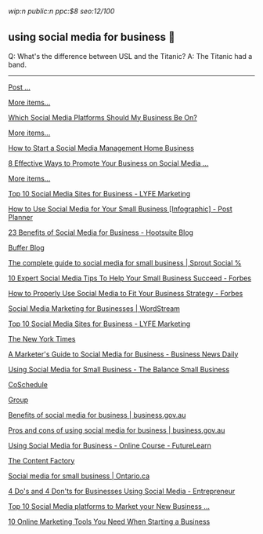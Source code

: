 ###### wip:n public:n ppc:$8 seo:12/100

## using social media for business :eagle:

Q:	What's the difference between USL and the Titanic?
A:	The Titanic had a band.


----------


[      Post ... ](https://www.postplanner.com/blog/use-social-media-for-your-small-business/?hs_amp=true)

[More items... ](https://www.bigmouthmarketing.co/which-social-media-platforms-should-my-business-be-on/)

[      Which Social Media Platforms Should My Business Be On? ](https://www.bigmouthmarketing.co/which-social-media-platforms-should-my-business-be-on/)

[More items... ](https://www.thebalancesmb.com/start-a-social-media-management-business-1794528)

[      How to Start a Social Media Management Home Business ](https://www.thebalancesmb.com/start-a-social-media-management-business-1794528)

[      8 Effective Ways to Promote Your Business on Social Media ... ](https://www.businesswest.co.uk/blog/8-effective-ways-promote-your-business-social-media)

[More items... ](https://www.lyfemarketing.com/blog/social-media-sites-for-business/)

[      Top 10 Social Media Sites for Business - LYFE Marketing ](https://www.lyfemarketing.com/blog/social-media-sites-for-business/)

[How to Use Social Media for Your Small Business [Infographic] - Post Planner ](http://www.postplanner.com/blog/use-social-media-for-your-small-business/?hs_amp=true)

[23 Benefits of Social Media for Business - Hootsuite Blog ](http://blog.hootsuite.com/social-media-for-business/amp/)

[Buffer Blog ](http://blog.bufferapp.com/social-media-for-businesses/amp)

[The complete guide to social media for small business | Sprout Social % ](http://sproutsocial.com/insights/topics/social-media-for-small-business/)

[10 Expert Social Media Tips To Help Your Small Business Succeed - Forbes ](http://www.forbes.com/sites/allbusiness/2018/03/27/10-expert-social-media-tips-to-help-your-small-business-succeed/amp/)

[How to Properly Use Social Media to Fit Your Business Strategy - Forbes ](http://www.forbes.com/sites/chuckcohn/2015/01/23/how-to-properly-use-social-media-to-fit-your-business-strategy/amp/)

[Social Media Marketing for Businesses | WordStream ](http://www.wordstream.com/social-media-marketing)

[Top 10 Social Media Sites for Business - LYFE Marketing ](http://www.lyfemarketing.com/blog/social-media-sites-for-business/)

[The New York Times ](http://www.nytimes.com/guides/business/social-media-for-career-and-business)

[A Marketer's Guide to Social Media for Business - Business News Daily ](http://www.businessnewsdaily.com/7832-social-media-for-business.html)

[Using Social Media for Small Business - The Balance Small Business ](http://www.thebalancesmb.com/social-media-small-business-2951743)

[CoSchedule ](http://coschedule.com/blog/benefits-of-social-media-marketing-for-business/)

[Group ](http://marketinginsidergroup.com/content-marketing/why-social-media-is-important-for-business-marketing/)

[Benefits of social media for business | business.gov.au ](http://www.business.gov.au/marketing/social-media/benefits-of-social-media)

[Pros and cons of using social media for business | business.gov.au ](http://www.business.gov.au/marketing/social-media/pros-and-cons-of-social-media)

[Using Social Media for Business - Online Course - FutureLearn ](http://www.futurelearn.com/courses/digital-skills-social-media)

[The Content Factory ](http://www.contentfac.com/9-reasons-social-media-marketing-should-top-your-to-do-list/)

[Social media for small business | Ontario.ca ](http://www.ontario.ca/page/social-media-small-business)

[4 Do's and 4 Don'ts for Businesses Using Social Media - Entrepreneur ](http://www.entrepreneur.com/amphtml/244851)

[Top 10 Social Media platforms to Market your New Business ... ](http://www.webafrica.co.za/blog/educational/top-10-social-media-platforms-market-new-business/)

[10 Online Marketing Tools You Need When Starting a Business ](http://neilpatel.com/blog/10-online-marketing-tools-you-need-when-starting-a-business/amp/)

